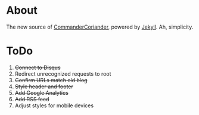 # About

The new source of [CommanderCoriander](http://commandercoriander.net), powered by [Jekyll](http://jekyllrb.com/). Ah, simplicity.

# ToDo

1. ~~Connect to Disqus~~
2. Redirect unrecognized requests to root
3. ~~Confirm URLs match old blog~~
4. ~~Style header and footer~~
5. ~~Add Google Analytics~~
6. ~~Add RSS feed~~
7. Adjust styles for mobile devices
